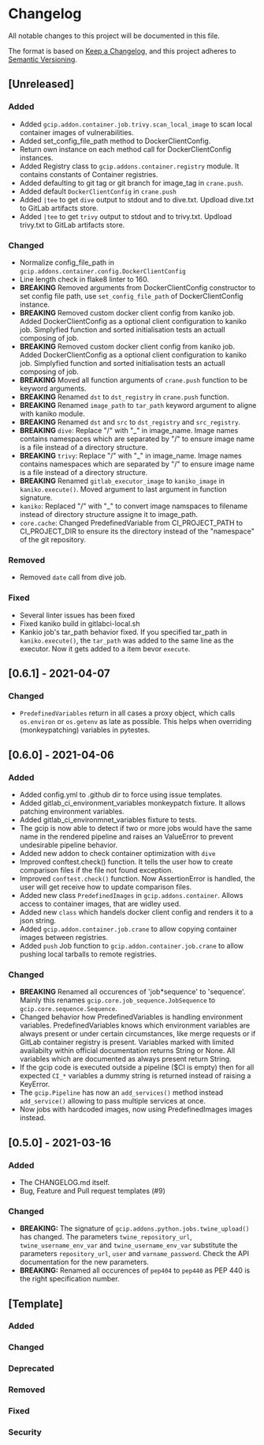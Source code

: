 # Changelog

All notable changes to this project will be documented in this file.

The format is based on [Keep a Changelog](https://keepachangelog.com/en/1.0.0/),
and this project adheres to [Semantic Versioning](https://semver.org/spec/v2.0.0.html).

## [Unreleased]
### Added
* Added `gcip.addon.container.job.trivy.scan_local_image` to scan local container images of vulnerabilities.
* Added set_config_file_path method to DockerClientConfig.
* Return own instance on each method call for DockerClientConfig instances.
* Added Registry class to `gcip.addons.container.registry` module. It contains constants of Container registries.
* Added defaulting to git tag or git branch for image_tag in `crane.push`.
* Added default `DockerClientConfig` in `crane.push`
* Added `|tee` to get `dive` output to stdout and to dive.txt. Updload dive.txt to GitLab artifacts store.
* Added `|tee` to get `trivy` output to stdout and to trivy.txt. Updload trivy.txt to GitLab artifacts store.

### Changed
* Normalize config_file_path in `gcip.addons.container.config.DockerClientConfig`
* Line length check in flake8 linter to 160.
* **BREAKING** Removed arguments from DockerClientConfig constructor to set config file path, use `set_config_file_path` of DockerClientConfig instance.
* **BREAKING** Removed custom docker client config from kaniko job.
  Added DockerClientConfig as a optional client configuration to kaniko job.
  Simplyfied function and sorted initialisation tests an actuall composing of job.
* **BREAKING** Removed custom docker client config from kaniko job.
  Added DockerClientConfig as a optional client configuration to kaniko job.
  Simplyfied function and sorted initialisation tests an actuall composing of job.
* **BREAKING** Moved all function arguments of `crane.push` function to be keyword arguments.
* **BREAKING** Renamed `dst` to `dst_registry` in `crane.push` function.
* **BREAKING** Renamed `image_path` to `tar_path` keyword argument to aligne with kaniko module.
* **BREAKING** Renamed `dst` and `src` to `dst_registry` and `src_registry`.
* **BREAKING** `dive`: Replace "/" with "_" in image_name. Image names contains namespaces which are separated by "/" to ensure image name is a file instead of a directory structure.
* **BREAKING** `trivy`: Replace "/" with "_" in image_name. Image names contains namespaces which are separated by "/" to ensure image name is a file instead of a directory structure.
* **BREAKING** Renamed `gitlab_executor_image` to `kaniko_image` in `kaniko.execute()`. Moved argument to last argument in function signature.
* `kaniko`: Replaced "/" with "_" to convert image namspaces to filename instead of directory structure assigne it to image_path.
* `core.cache`: Changed PredefinedVariable from CI_PROJECT_PATH to CI_PROJECT_DIR to ensure its the directory instead of the "namespace" of the git repository.

### Removed
* Removed `date` call from dive job.

### Fixed
* Several linter issues has been fixed
* Fixed kaniko build in gitlabci-local.sh
* Kankio job's tar_path behavior fixed. If you specified tar_path in `kaniko.execute()`, the `tar_path` was added to the same line as the executor. Now it gets added to a item bevor `execute`.


## [0.6.1] - 2021-04-07

### Changed

* `PredefinedVariables` return in all cases a proxy object, which calls `os.environ` or `os.getenv` as late as possible.
  This helps when overriding (monkeypatching) variables in pytestes.

## [0.6.0] - 2021-04-06

### Added

* Added config.yml to .github dir to force using issue templates.
* Added gitlab_ci_environment_variables monkeypatch fixture. It allows patching environment variables.
* Added gitlab_ci_environmnet_variables fixture to tests.
* The gcip is now able to detect if two or more jobs would have the same name in the rendered pipeline
  and raises an ValueError to prevent undesirable pipeline behavior.
* Added new addon to check container optimization with `dive`
* Improved conftest.check() function. It tells the user how to create comparison files if the file not found exception.
* Improved `conftest.check()` function. Now AssertionError is handled, the user will get receive how to update comparison files.
* Added new class `PredefinedImages` in `gcip.addons.container`. Allows access to container images, that are widley used.
* Added new `class` which handels docker client config and renders it to a json string.
* Added `gcip.addon.container.job.crane` to allow copying container images between registries.
* Added `push` Job function to `gcip.addon.container.job.crane` to allow pushing local tarballs to remote registries.

### Changed

* **BREAKING** Renamed all occurences of 'job*sequence' to 'sequence'. Mainly this renames
  `gcip.core.job_sequence.JobSequence` to `gcip.core.sequence.Sequence`.
* Changed behavior how PredefinedVariables is handling environment variables.
  PredefinedVariables knows which environment variables are always present or under certain circumstances,
  like merge requests or if GitLab container registry is present.
  Variables marked with limited availabilty within official documentation returns String or None.
  All variables which are documented as always present return String.
* If the gcip code is executed outside a pipeline ($CI is empty) then for all expected `CI_*` variables
  a dummy string is returned instead of raising a KeyError.
* The `gcip.Pipeline` has now an `add_services()` method instead `add_service()` allowing to pass multiple
  services at once.
* Now jobs with hardcoded images, now using PredefinedImages images instead.


## [0.5.0] - 2021-03-16

### Added

* The CHANGELOG.md itself.
* Bug, Feature and Pull request templates (#9)

### Changed

* **BREAKING:** The signature of `gcip.addons.python.jobs.twine_upload()` has changed. The parameters `twine_repository_url`,
  `twine_username_env_var` and `twine_username_env_var` substitute the parameters `repository_url`, `user` and `varname_password`.
  Check the API documentation for the new parameters.
* **BREAKING:** Renamed all occurences of `pep404` to `pep440` as PEP 440 is the right specification number.

## [Template]

### Added

### Changed

### Deprecated

### Removed

### Fixed

### Security
